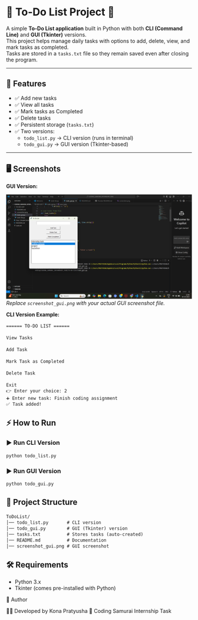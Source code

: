 # 📌 To-Do List Project 📝

A simple **To-Do List application** built in Python with both **CLI (Command Line)** and **GUI (Tkinter)** versions.  
This project helps manage daily tasks with options to add, delete, view, and mark tasks as completed.  
Tasks are stored in a `tasks.txt` file so they remain saved even after closing the program.

---

## 🚀 Features

- ✅ Add new tasks  
- ✅ View all tasks  
- ✅ Mark tasks as Completed  
- ✅ Delete tasks  
- ✅ Persistent storage (`tasks.txt`)  
- ✅ Two versions:
  - `todo_list.py` → CLI version (runs in terminal)  
  - `todo_gui.py` → GUI version (Tkinter-based)  

---

## 🖥️ Screenshots

**GUI Version:**  

![To-Do List GUI](screenshot_gui.png)  
*Replace `screenshot_gui.png` with your actual GUI screenshot file.*

**CLI Version Example:**
```text
====== TO-DO LIST ======

View Tasks

Add Task

Mark Task as Completed

Delete Task

Exit
👉 Enter your choice: 2
➕ Enter new task: Finish coding assignment
✅ Task added!
```
## ⚡ How to Run

### ▶ Run CLI Version
```bash
python todo_list.py
```
### ▶ Run GUI Version
```bash
python todo_gui.py
```
## 📂 Project Structure
```text
ToDoList/
│── todo_list.py       # CLI version
│── todo_gui.py        # GUI (Tkinter) version
│── tasks.txt          # Stores tasks (auto-created)
│── README.md          # Documentation
│── screenshot_gui.png # GUI screenshot
```
## 🛠 Requirements

- Python 3.x
- Tkinter (comes pre-installed with Python)

📌 Author

👩‍💻 Developed by Kona Pratyusha
📍 Coding Samurai Internship Task